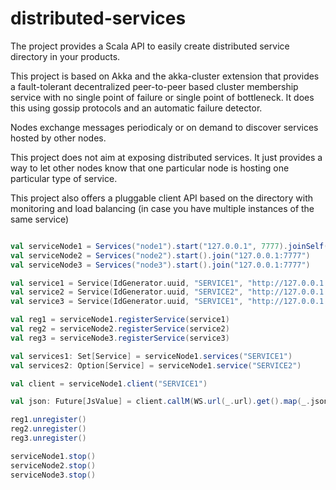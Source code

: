 distributed-services
===========================

The project provides a Scala API to easily create distributed service directory in your products.
 
This project is based on Akka and the akka-cluster extension that provides a fault-tolerant decentralized peer-to-peer based cluster membership service with 
no single point of failure or single point of bottleneck. It does this using gossip protocols and an automatic failure detector. 

Nodes exchange messages periodicaly or on demand to discover services hosted by other nodes.

This project does not aim at exposing distributed services. It just provides a way to let other nodes know that one particular node
is hosting one particular type of service.

This project also offers a pluggable client API based on the directory with monitoring and load balancing (in case you have multiple instances of the same service)


```scala

val serviceNode1 = Services("node1").start("127.0.0.1", 7777).joinSelf()   // should be deployed on multiple JVMs
val serviceNode2 = Services("node2").start().join("127.0.0.1:7777")
val serviceNode3 = Services("node3").start().join("127.0.0.1:7777")

val service1 = Service(IdGenerator.uuid, "SERVICE1", "http://127.0.0.1:9000/service1")
val service2 = Service(IdGenerator.uuid, "SERVICE2", "http://127.0.0.1:9001/service2")
val service3 = Service(IdGenerator.uuid, "SERVICE1", "http://127.0.0.1:9002/service3")

val reg1 = serviceNode1.registerService(service1)
val reg2 = serviceNode2.registerService(service2)
val reg3 = serviceNode3.registerService(service3)

val services1: Set[Service] = serviceNode1.services("SERVICE1")
val services2: Option[Service] = serviceNode1.service("SERVICE2")

val client = serviceNode1.client("SERVICE1")

val json: Future[JsValue] = client.callM(WS.url(_.url).get().map(_.json)) // the client will loadbalance calls between service1 and service3

reg1.unregister()
reg2.unregister()
reg3.unregister()

serviceNode1.stop()
serviceNode2.stop()
serviceNode3.stop()

```
